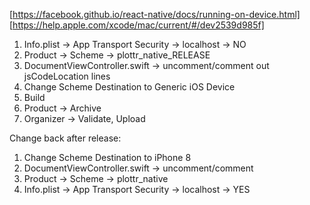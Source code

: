 [https://facebook.github.io/react-native/docs/running-on-device.html]
[https://help.apple.com/xcode/mac/current/#/dev2539d985f]

1. Info.plist -> App Transport Security -> localhost -> NO
1. Product -> Scheme -> plottr_native_RELEASE
1. DocumentViewController.swift -> uncomment/comment out jsCodeLocation lines
1. Change Scheme Destination to Generic iOS Device
1. Build
1. Product -> Archive
1. Organizer -> Validate, Upload


Change back after release:
1. Change Scheme Destination to iPhone 8
1. DocumentViewController.swift -> uncomment/comment
1. Product -> Scheme -> plottr_native
1. Info.plist -> App Transport Security -> localhost -> YES
